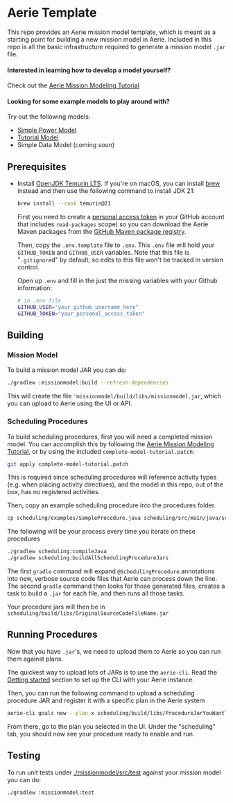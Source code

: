 # Aerie Template

This repo provides an Aerie mission model template, which is meant as a starting point for building a new mission model in Aerie.
Included in this repo is all the basic infrastructure required to generate a mission model `.jar` file.

#### Interested in learning how to develop a model yourself?
Check out the [Aerie Mission Modeling Tutorial](https://nasa-ammos.github.io/aerie-docs/tutorials/mission-modeling/introduction/)

#### Looking for some example models to play around with?
Try out the following models:
- [Simple Power Model](https://github.com/NASA-AMMOS/aerie-simple-model-power)
- [Tutorial Model](https://github.com/NASA-AMMOS/aerie-modeling-tutorial)
- Simple Data Model (coming soon)

## Prerequisites

- Install [OpenJDK Temurin LTS](https://adoptium.net/temurin/releases/?version=21). If you're on macOS, you can install [brew](https://brew.sh/) instead and then use the following command to install JDK 21:

  ```sh
  brew install --cask temurin@21
  ```

  First you need to create a [personal access token](https://docs.github.com/en/authentication/keeping-your-account-and-data-secure/managing-your-personal-access-tokens#creating-a-personal-access-token-classic) in your GitHub account that includes `read-packages` scope) so you can download the Aerie Maven packages from the [GitHub Maven package registry](https://docs.github.com/en/packages/working-with-a-github-packages-registry/working-with-the-apache-maven-registry).

  Then, copy the `.env.template` file to `.env`. This `.env` file will hold your `GITHUB_TOKEN` and `GITHUB_USER` variables. Note that this file is "`.gitignore`d" by default, so edits to this file won't be tracked in version control.

  Open up `.env` and fill in the just the missing variables with your Github information:

  ```sh
  # in .env file
  GITHUB_USER="your_github_username_here"
  GITHUB_TOKEN="your_personal_access_token"
  ```

## Building

### Mission Model
To build a mission model JAR you can do:

```sh
./gradlew :missionmodel:build --refresh-dependencies
```

This will create the file `'missionmodel/build/libs/missionmodel.jar`, which you can upload to Aerie using the UI or API.

<!-- If you want to just try the model without building it yourself you can [download it here](./missionmodel.jar). -->

### Scheduling Procedures
To build scheduling procedures, first you will need a completed mission model. You can accomplish this by following the [Aerie Mission Modeling Tutorial](https://nasa-ammos.github.io/aerie-docs/tutorials/mission-modeling/introduction/), or by using the included `complete-model-tutorial.patch`:

```sh
git apply complete-model-tutorial.patch
```

This is required since scheduling procedures will reference activity types (e.g. when placing activity directives), and the model in this repo, out of the box, has no registered activities.

Then, copy an example scheduling procedure into the procedures folder.

```sh
cp scheduling/examples/SampleProcedure.java scheduling/src/main/java/scheduling/procedures
```

The following will be your process every time you iterate on these procedures

```sh
./gradlew scheduling:compileJava
./gradlew scheduling:buildAllSchedulingProcedureJars
```

The first `gradle` command will expand `@SchedulingProcedure` annotations into new, verbose source code files that Aerie can process down the line.
The second `gradle` command then looks for those generated files, creates a task to build a `.jar` for each file, and then runs all those tasks.

Your procedure jars will then be in `scheduling/build/libs/OriginalSourceCodeFileName.jar`

## Running Procedures

Now that you have `.jar`'s, we need to upload them to Aerie so you can run them against plans.

The quickest way to upload lots of JARs is to use the `aerie-cli`. Read the [Getting started](https://github.com/NASA-AMMOS/aerie-cli#getting-started) section to set up the CLI with your Aerie instance.

Then, you can run the following command to upload a scheduling procedure JAR and register it with a specific plan in the Aerie system

```sh
aerie-cli goals new --plan x scheduling/build/libs/ProcedureJarYouWantToUpload.jar
```

From there, go to the plan you selected in the UI. Under the "scheduling" tab, you should now see your procedure ready to enable and run.

## Testing

To run unit tests under [./missionmodel/src/test](./missionmodel/src/test) against your mission model you can do:

```sh
./gradlew :missionmodel:test
```
